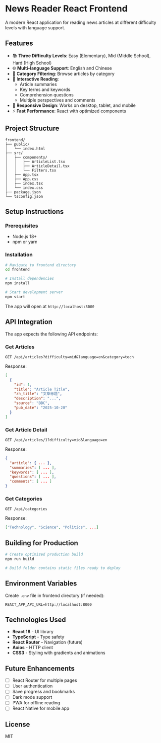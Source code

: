 # News Reader React Frontend

A modern React application for reading news articles at different difficulty levels with language support.

## Features

- 📚 **Three Difficulty Levels**: Easy (Elementary), Mid (Middle School), Hard (High School)
- 🌐 **Multi-language Support**: English and Chinese
- 📂 **Category Filtering**: Browse articles by category
- 📖 **Interactive Reading**: 
  - Article summaries
  - Key terms and keywords
  - Comprehension questions
  - Multiple perspectives and comments
- 📱 **Responsive Design**: Works on desktop, tablet, and mobile
- ⚡ **Fast Performance**: React with optimized components

## Project Structure

```
frontend/
├── public/
│   └── index.html
├── src/
│   ├── components/
│   │   ├── ArticleList.tsx
│   │   ├── ArticleDetail.tsx
│   │   └── Filters.tsx
│   ├── App.tsx
│   ├── App.css
│   ├── index.tsx
│   └── index.css
├── package.json
└── tsconfig.json
```

## Setup Instructions

### Prerequisites
- Node.js 18+ 
- npm or yarn

### Installation

```bash
# Navigate to frontend directory
cd frontend

# Install dependencies
npm install

# Start development server
npm start
```

The app will open at `http://localhost:3000`

## API Integration

The app expects the following API endpoints:

### Get Articles
```
GET /api/articles?difficulty=mid&language=en&category=tech
```

Response:
```json
[
  {
    "id": 1,
    "title": "Article Title",
    "zh_title": "文章标题",
    "description": "...",
    "source": "BBC",
    "pub_date": "2025-10-20"
  }
]
```

### Get Article Detail
```
GET /api/articles/1?difficulty=mid&language=en
```

Response:
```json
{
  "article": { ... },
  "summaries": [ ... ],
  "keywords": [ ... ],
  "questions": [ ... ],
  "comments": [ ... ]
}
```

### Get Categories
```
GET /api/categories
```

Response:
```json
["Technology", "Science", "Politics", ...]
```

## Building for Production

```bash
# Create optimized production build
npm run build

# Build folder contains static files ready to deploy
```

## Environment Variables

Create `.env` file in frontend directory (if needed):

```
REACT_APP_API_URL=http://localhost:8000
```

## Technologies Used

- **React 18** - UI library
- **TypeScript** - Type safety
- **React Router** - Navigation (future)
- **Axios** - HTTP client
- **CSS3** - Styling with gradients and animations

## Future Enhancements

- [ ] React Router for multiple pages
- [ ] User authentication
- [ ] Save progress and bookmarks
- [ ] Dark mode support
- [ ] PWA for offline reading
- [ ] React Native for mobile app

## License

MIT
